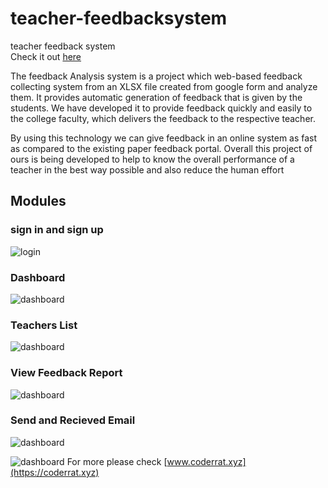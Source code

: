 # teacher-feedbacksystem  
teacher feedback system  
Check it out [here](https://teacher-feedbacksystem.herokuapp.com)

The feedback Analysis system is a project which web-based feedback collecting system from an XLSX file created from google form and analyze them. It provides automatic generation of feedback that is given by the students. We have developed it to provide feedback quickly and easily to the college faculty, which delivers the feedback to the respective teacher.

By using this technology we can give feedback in an online system as fast as compared to the existing paper feedback portal. 
Overall this project of ours is being developed to help to know the overall performance of a teacher in the best way possible and also reduce the human effort 

## Modules
### sign in and sign up
![login](https://lh3.googleusercontent.com/5VSxLWk7aixF_rM1oM7C-eHEUkykgZ5dFGUOmOcgUXCPdaNOBR1af7drUVzWlWOlPFGl4acNJfJ8HgI219x6lF7vfrDHubo-RM7JbnK5X4FASvgfD_VbAPUCQHZpOPU6RG-jUe9xCw=w2400
)
### Dashboard 
![dashboard](https://lh3.googleusercontent.com/UgkXI5c2PFHRpdo7x_mTtWCN9tlF8RdMAcvwyX7LINsg6eVcofYzJI_QWiiaQJ-cjLOLHxx61A3MVzr_C81rw-NpbOwNbvumVJu5zhaFdwG9vBnXWNxsjVn4EVxKxD0lRc1OK360nQ=w2400)
### Teachers List
![dashboard](https://lh3.googleusercontent.com/-jGz3cj8XFkvAd_mxHftXO0B6_PtOSMyMtcaewZkYkBttYdlxDlCy8Q7rtlJJnPlc1mNEvBXG-eQmrYtOGu8Z9EjoLcLfOGU1rp1YdI908nRIU5rKUhxKV7o5gbfXMLxTL3164yp5Q=w2400)

### View Feedback Report
![dashboard](https://lh3.googleusercontent.com/bImtgyWjC3PuUsFYQcStmmpyDAZmCltnFurx4KxS6rTLfclfpNtgej3qC6uQyhgNsN9xomf3kPZlrBT3IOqd1aV3KRf7A4zeAj7I_7HiXJaIK3odtIrQrkIDUufnA0XskhIDnH2zHw=w2400)
### Send and Recieved Email
![dashboard](https://lh3.googleusercontent.com/czUADcWEEJRfdy6Y8jvHsnaBY3pLSV4_A18XU3CJX0FmFNbHpVR_HCEhFNjeu5FjPk2Tfz39XaAHNg553N-SJHTStSoybJpvT5r3K4iHI90Dasz9Uj-UabVFf3P9scUtGCAUEpBI7A=w2400)

![dashboard](https://lh3.googleusercontent.com/fFwPCcYoWxvMjW5o1q8DzDniWdJBtRtwlOyq7zYlPXKclVjmFF_BO88c0J6qc0nvsZdP0HgBd0AjNglTvgD1pWWIQCJD-VTcVFw2uWH0lcNbpxB-leYyqcct5A923tgLQO9fo2_obA=w2400)
For more please check [www.coderrat.xyz](https://coderrat.xyz)
